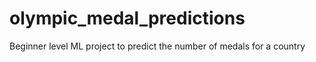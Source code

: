 # olympic_medal_predictions
Beginner level ML project to predict the number of medals for a country
